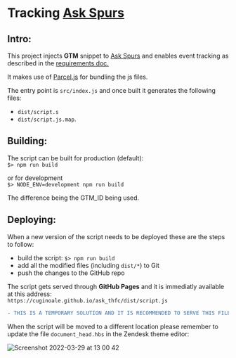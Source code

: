 # Tracking [Ask Spurs](https://ask.tottenhamhotspur.com/hc/en-us)

## Intro:

This project injects **GTM** snippet to [Ask Spurs](https://ask.tottenhamhotspur.com/hc/en-us) and enables event tracking as described in the [requirements doc.](https://docs.google.com/document/d/1qcj6a38auf5zmlhagOAE5rQCPUnuHNpD6mpSf5mOTcg/edit?usp=sharing)

It makes use of [Parcel.js](https://parceljs.org) for bundling the js files.

The entry point is `src/index.js` and once built it generates the following files:

- `dist/script.s`
- `dist/script.js.map`.

## Building:

The script can be built for production (default):  
`$> npm run build `

or for development  
`$> NODE_ENV=development npm run build `

The difference being the GTM_ID being used.

## Deploying:

When a new version of the script needs to be deployed these are the steps to follow:

- build the script: `$> npm run build `
- add all the modified files (including `dist/*`) to Git
- push the changes to the GitHub repo

The script gets served through **GitHub Pages** and it is immediatly available at this address:  
`https://cuginoale.github.io/ask_thfc/dist/script.js`

```diff
- THIS IS A TEMPORARY SOLUTION AND IT IS RECOMMENDED TO SERVE THIS FILE FROM A CDN OWNED BY THFC
```

When the script will be moved to a different location please remember to update the file `document_head.hbs` in the Zendesk theme editor:

![Screenshot 2022-03-29 at 13 00 42](https://user-images.githubusercontent.com/1298616/160597766-c7acdbc1-2da3-499d-b6e7-71924b6d1a2e.png)

